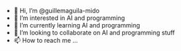 - 👋 Hi, I’m @guillemaguila-mido
- 👀 I’m interested in AI and programming
- 🌱 I’m currently learning AI and programming
- 💞️ I’m looking to collaborate on AI and programming stuff
- 📫 How to reach me ...

<!---
guillemaguila-mido/guillemaguila-mido is a ✨ special ✨ repository because its `README.md` (this file) appears on your GitHub profile.
You can click the Preview link to take a look at your changes.
--->
